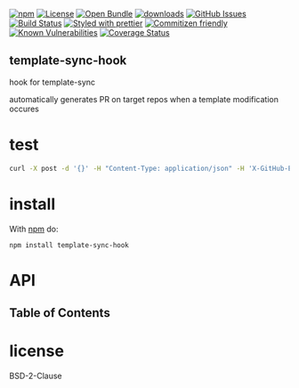 [![npm](https://img.shields.io/npm/v/template-sync-hook.svg)](https://www.npmjs.com/package/template-sync-hook)
[![License](https://img.shields.io/badge/License-BSD%203--Clause-blue.svg)](https://opensource.org/licenses/BSD-3-Clause)
[![Open Bundle](https://bundlejs.com/badge-light.svg)](https://bundlejs.com/?q=template-sync-hook)
[![downloads](http://img.shields.io/npm/dm/template-sync-hook.svg?style=flat-square)](https://npmjs.org/package/template-sync-hook)
[![GitHub Issues](https://img.shields.io/github/issues/template-tools/template-sync-hook.svg?style=flat-square)](https://github.com/template-tools/template-sync-hook/issues)
[![Build Status](https://img.shields.io/endpoint.svg?url=https%3A%2F%2Factions-badge.atrox.dev%2Ftemplate-tools%2Ftemplate-sync-hook%2Fbadge\&style=flat)](https://actions-badge.atrox.dev/template-tools/template-sync-hook/goto)
[![Styled with prettier](https://img.shields.io/badge/styled_with-prettier-ff69b4.svg)](https://github.com/prettier/prettier)
[![Commitizen friendly](https://img.shields.io/badge/commitizen-friendly-brightgreen.svg)](http://commitizen.github.io/cz-cli/)
[![Known Vulnerabilities](https://snyk.io/test/github/template-tools/template-sync-hook/badge.svg)](https://snyk.io/test/github/template-tools/template-sync-hook)
[![Coverage Status](https://coveralls.io/repos/template-tools/template-sync-hook/badge.svg)](https://coveralls.io/github/template-tools/template-sync-hook)

## template-sync-hook

hook for template-sync

automatically generates PR on target repos when a template modification occures

# test

```sh
curl -X post -d '{}' -H "Content-Type: application/json" -H 'X-GitHub-Event: ping' https://localhost/template-sync-hook/webhook
```

# install

With [npm](http://npmjs.org) do:

```shell
npm install template-sync-hook
```

# API

<!-- Generated by documentation.js. Update this documentation by updating the source code. -->

## Table of Contents

# license

BSD-2-Clause
